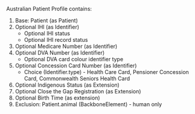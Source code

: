 Australian Patient Profile contains:

1. Base: Patient (as Patient)
1. Optional IHI (as Identifier)
	* Optional IHI status
	* Optional IHI record status
1. Optional Medicare Number (as Identifier)
1. Optional DVA Number (as Identifier)
	* Optional DVA card colour identifier type
1. Optional Concession Card Number (as Identifier)
	* Choice (Identifier.type) - Health Care Card, Pensioner Concession Card, Commonwealth Seniors Health Card
1. Optional Indigenous Status (as Extension)
1. Optional Close the Gap Registration (as Extension)
1. Optional Birth Time (as extension)
1. Exclusion: Patient.animal (BackboneElement) - human only

